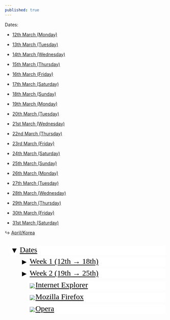 ```yaml
---
published: true
---
```

Dates:

- [12th March (Monday)](/days/12mar)
- [13th March (Tuesday)](/days/13mar)
- [14th March (Wednesday)](/days/14mar)
- [15th March (Thursday)](/days/15mar)
- [16th March (Friday)](/days/16mar)
- [17th March (Saturday)](/days/16mar)
- [18th March (Sunday)](/days/16mar)


- [19th March (Monday)](/days/16mar)
- [20th March (Tuesday)](/days/16mar)
- [21st March (Wednesday)](/days/16mar)
- [22nd March (Thursday)](/days/16mar)
- [23rd March (Friday)](/days/16mar)
- [24th March (Saturday)](/days/16mar)
- [25th March (Sunday)](/days/16mar)


- [26th March (Monday)](/days/16mar)
- [27th March (Tuesday)](/days/16mar)
- [28th March (Wednesday)](/days/16mar)
- [29th March (Thursday)](/days/16mar)
- [30th March (Friday)](/days/16mar)
- [31st March (Saturday)](/days/16mar)

↪ [April/Korea](/days/13mar)


<style type="text/css">
    .treeview { padding: 0; clear: both; font-family: 'Amatic SC', cursive; width: 100%; }
    .treeview * { font-size: 24px; }
    .treeview ul
    {
        overflow: hidden; width: 100%; margin: 0; padding: 0 0 1.5em 0;
        list-style-type: none;
    }
    .treeview ul ul { overflow: visible; width: auto; margin: 0 0 0 0; padding: 0 0 0 0.75em; }
    /* класс для ul после которых нет li в родительских ветках */
    .treeview ul.l { border-left: 1px solid; margin-left: -1px; }
    .treeview li.cl ul { display: none; }
    .treeview li { margin: 0; padding: 0; }
    .treeview li li { margin: 0 0 0 0.5em; border-left: 1px dotted; padding: 0; }
    .treeview li div { position: relative; height: 1.5em; min-height: 16px; //height: 1.3em; }
    .treeview li li div { border-bottom: 1px dotted; }
    .treeview li p
    {
        position: absolute; z-index: 1; top: 0.8em; //top: 0.65em; left: 1.75em;
        width: 100%; margin: 0; border-bottom: 1px dashed; padding: 0;
    }
    .treeview a { padding: 0.1em 0.2em; white-space: nowrap; //height: 1px; }
    .treeview img.i
    {
        border-right: 2px solid; border-bottom: 0.5em solid;
        margin-bottom: -0.5em; vertical-align: middle;
    }
    .treeview a.sc
    {
        position: absolute; top: 0.06em;
        margin-left: -1em; padding: 0; text-decoration: none;
    }

    /* colors */
    .treeview li p,
    .treeview img.i,
    .treeview .sc
    { background: #fff; }
    .treeview ul.l,
    .treeview li p,
    .treeview img.i
    { border-color: #fff; }
    .treeview ul li li,
    .treeview ul li li div
    { border-color: #fff; }
    .treeview a,
    .treeview a.sc,
    .treeview a.sc:hover
    { color: #000000; }
    .treeview a:hover
    { color: #cc0000; }
</style>
<script type="text/javascript">
    function UnHide( eThis ){
        if( eThis.innerHTML.charCodeAt(0) == 9658 ){
            eThis.innerHTML = '&#9660;'
            eThis.parentNode.parentNode.parentNode.className = '';
        }else{
            eThis.innerHTML = '&#9658;'
            eThis.parentNode.parentNode.parentNode.className = 'cl';
        }
        return false;
    }
</script>
<div class="treeview">
    <ul>
        <li>
            <div><p><a href="#" class="sc" onclick="return UnHide(this)">&#9660;</a>
                <a href="#">Dates</a></p></div>
            <ul>
                <li class="cl">
                    <div>
                        <p>
                            <a href="#" class="sc" onclick="return UnHide(this)">&#9658;</a>
                            <a href="#">Week 1 (12th → 18th)</a>
                        </p>
                    </div>
                    <ul>
                        <li>
                            <div>
                                <p>
                                    <a href="#"><img src="i-photoshop.gif" class="i" />Photoshop</a>
                                </p>
                            </div>
                        </li>
                        <li>
                            <div>
                                <p>
                                    <a href="#"><img src="i-illustrator.gif" class="i" />Illustrator</a>
                                </p>
                            </div>
                        </li>
                        <li>
                            <div>
                                <p>
                                    <a href="#"><img src="i-indesign.gif" class="i" />InDesign</a>
                                </p>
                            </div>
                        </li>
                    </ul>
                </li>
                <li class="cl">
                    <div>
                        <p>
                            <a href="#" class="sc" onclick="return UnHide(this)">&#9658;</a>
                            <a href="#">Week 2 (19th → 25th)</a>
                        </p>
                    </div>
                    <ul>
                        <li>
                            <div>
                                <p>
                                    <a href="#"><img src="i-word.gif" class="i" />Word</a>
                                </p>
                            </div>
                        </li>
                        <li>
                            <div>
                                <p>
                                    <a href="#"><img src="i-excel.gif" class="i" />Excel</a>
                                </p>
                            </div>
                        </li>
                    </ul>
                </li>
                <li>
                    <div>
                        <p>
                            <a href="#"><img src="i-explorer.gif" class="i" />Internet Explorer</a>
                        </p>
                    </div>
                </li>
                <li>
                    <div>
                        <p>
                            <a href="#"><img src="i-firefox.gif" class="i" />Mozilla Firefox</a>
                        </p>
                    </div>
                </li>
                <li>
                    <div>
                        <p>
                            <a href="#"><img src="i-opera.gif" class="i" />Opera</a>
                        </p>
                    </div>
                </li>
            </ul>
        </li>
    </ul>
</div>
